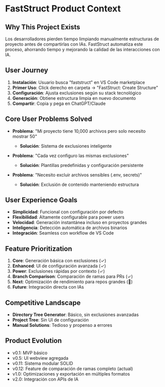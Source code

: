 # FastStruct Product Context

## Why This Project Exists
Los desarrolladores pierden tiempo limpiando manualmente estructuras de proyecto antes de 
compartirlas con IAs. FastStruct automatiza este proceso, ahorrando tiempo y mejorando 
la calidad de las interacciones con IA.

## User Journey
1. **Instalación**: Usuario busca "faststruct" en VS Code marketplace
2. **Primer Uso**: Click derecho en carpeta → "FastStruct: Create Structure"
3. **Configuración**: Ajusta exclusiones según su stack tecnológico
4. **Generación**: Obtiene estructura limpia en nuevo documento
5. **Compartir**: Copia y pega en ChatGPT/Claude

## Core User Problems Solved
- **Problema**: "Mi proyecto tiene 10,000 archivos pero solo necesito mostrar 50"
  - **Solución**: Sistema de exclusiones inteligente
  
- **Problema**: "Cada vez configuro las mismas exclusiones"
  - **Solución**: Plantillas predefinidas y configuración persistente
  
- **Problema**: "Necesito excluir archivos sensibles (.env, secrets)"
  - **Solución**: Exclusión de contenido manteniendo estructura

## User Experience Goals
- **Simplicidad**: Funcional con configuración por defecto
- **Flexibilidad**: Altamente configurable para power users
- **Velocidad**: Generación instantánea incluso en proyectos grandes
- **Inteligencia**: Detección automática de archivos binarios
- **Integración**: Seamless con workflow de VS Code

## Feature Prioritization
1. **Core**: Generación básica con exclusiones (✓)
2. **Enhanced**: UI de configuración avanzada (✓)
3. **Power**: Exclusiones rápidas por contexto (✓)
4. **Branch Comparison**: Comparación de ramas para PRs (✓)
5. **Next**: Optimización de rendimiento para repos grandes (🚧)
6. **Future**: Integración directa con IAs

## Competitive Landscape
- **Directory Tree Generator**: Básico, sin exclusiones avanzadas
- **Project Tree**: Sin UI de configuración
- **Manual Solutions**: Tedioso y propenso a errores

## Product Evolution
- v0.1: MVP básico
- v0.5: UI webview agregada
- v0.11: Sistema modular SOLID
- v0.12: Feature de comparación de ramas completo (actual)
- v1.0: Optimizaciones y exportación en múltiples formatos
- v2.0: Integración con APIs de IA

